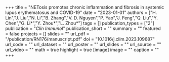 +++
title = "NETosis promotes chronic inflammation and fibrosis in systemic lupus erythematosus and COVID-19"
date = "2023-01-01"
authors = ["H. Lin","J. Liu","N. Li","B. Zhang","V. D. Nguyen","P. Yao","J. Feng","Q. Liu","Y. Chen","G. Li*","Y. Zhou*","L. Zhou*"]
tags = []
publication_types = ["2"]
publication = "_Clin Immunol_"
publication_short = ""
summary = ""
featured = false
projects = []
slides = ""
url_pdf = "/publication/RN176/manuscript.pdf"
doi = "10.1016/j.clim.2023.109687"
url_code = ""
url_dataset = ""
url_poster = ""
url_slides = ""
url_source = ""
url_video = ""
math = true
highlight = true
[image]
image = ""
caption = ""
+++

